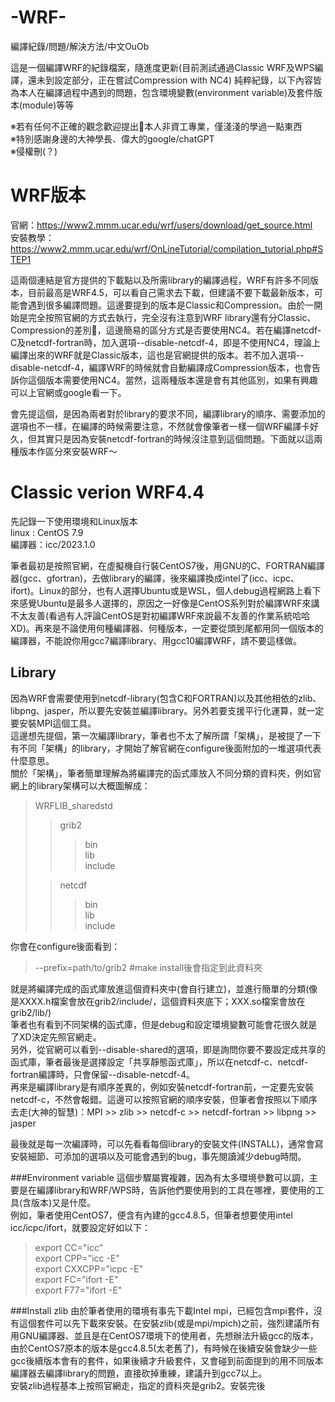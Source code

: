 # -WRF-
編譯紀錄/問題/解決方法/中文OuOb

這是一個編譯WRF的紀錄檔案，隨進度更新(目前測試通過Classic WRF及WPS編譯，還未到設定部分，正在嘗試Compression with NC4)
純粹紀錄，以下內容皆為本人在編譯過程中遇到的問題，包含環境變數(environment variable)及套件版本(module)等等  

※若有任何不正確的觀念歡迎提出🤣本人非資工專業，僅淺淺的學過一點東西  
※特別感謝身邊的大神學長、偉大的google/chatGPT  
※侵權刪(？)

# WRF版本
官網：https://www2.mmm.ucar.edu/wrf/users/download/get_source.html  
安裝教學：https://www2.mmm.ucar.edu/wrf/OnLineTutorial/compilation_tutorial.php#STEP1  
  
這兩個連結是官方提供的下載點以及所需library的編譯過程，WRF有許多不同版本，目前最高是WRF4.5，可以看自己需求去下載，但建議不要下載最新版本，可能會遇到很多編譯問題。這邊要提到的版本是Classic和Compression。由於一開始是完全按照官網的方式去執行，完全沒有注意到WRF library還有分Classic、Compression的差別🤣，這邊簡易的區分方式是否要使用NC4。若在編譯netcdf-C及netcdf-fortran時，加入選項--disable-netcdf-4，即是不使用NC4，理論上編譯出來的WRF就是Classic版本，這也是官網提供的版本。若不加入選項--disable-netcdf-4，編譯WRF的時候就會自動編譯成Compression版本，也會告訴你這個版本需要使用NC4。當然，這兩種版本還是會有其他區別，如果有興趣可以上官網或google看一下。  
  
會先提這個，是因為兩者對於library的要求不同，編譯library的順序、需要添加的選項也不一樣，在編譯的時候需要注意，不然就會像筆者一樣一個WRF編譯卡好久，但其實只是因為安裝netcdf-fortran的時候沒注意到這個問題。下面就以這兩種版本作區分來安裝WRF～

# Classic verion WRF4.4
先記錄一下使用環境和Linux版本  
linux : CentOS 7.9  
編譯器：icc/2023.1.0  

筆者最初是按照官網，在虛擬機自行裝CentOS7後，用GNU的C、FORTRAN編譯器(gcc、gfortran)，去做library的編譯，後來編譯換成intel了(icc、icpc、ifort)。Linux的部分，也有人選擇Ubuntu或是WSL，個人debug過程網路上看下來感覺Ubuntu是最多人選擇的，原因之一好像是CentOS系列對於編譯WRF來講不太友善(看過有人評論CentOS是對初編譯WRF來說最不友善的作業系統哈哈XD)。再來是不論使用何種編譯器、何種版本，一定要從頭到尾都用同一個版本的編譯器，不能說你用gcc7編譯library、用gcc10編譯WRF，請不要這樣做。
## Library
因為WRF會需要使用到netcdf-library(包含C和FORTRAN)以及其他相依的zlib、libpng、jasper，所以要先安裝並編譯library。另外若要支援平行化運算，就一定要安裝MPI這個工具。  
這邊想先提個，第一次編譯library，筆者也不太了解所謂「架構」，是被提了一下有不同「架構」的library，才開始了解官網在configure後面附加的一堆選項代表什麼意思。  
關於「架構」，筆者簡單理解為將編譯完的函式庫放入不同分類的資料夾，例如官網上的library架構可以大概圖解成：  

>WRFLIB_sharedstd  
>>grib2  
>>>bin  
>>>lib  
>>>include  
>             
>>netcdf  
>>>bin  
>>>lib  
>>>include 
> 

你會在configure後面看到：
>--prefix=path/to/grib2     #make install後會指定到此資料夾  

就是將編譯完成的函式庫放進這個資料夾中(會自行建立)，並進行簡單的分類(像是XXXX.h檔案會放在grib2/include/，這個資料夾底下；XXX.so檔案會放在grib2/lib/)  
筆者也有看到不同架構的函式庫，但是debug和設定環境變數可能會花很久就是了XD決定先照官網走。  
另外，從官網可以看到--disable-shared的選項，即是詢問你要不要設定成共享的函式庫，筆者最後是選擇設定「共享靜態函式庫」，所以在netcdf-c、netcdf-fortran編譯時，只會保留--disable-netcdf-4。  
再來是編譯library是有順序差異的，例如安裝netcdf-fortran前，一定要先安裝netcdf-c，不然會報錯。這邊可以按照官網的順序安裝，但筆者會按照以下順序去走(大神的智慧)：MPI >> zlib >> netcdf-c >> netcdf-fortran >> libpng >> jasper  

最後就是每一次編譯時，可以先看看每個library的安裝文件(INSTALL)，通常會寫安裝細節、可添加的選項以及可能會遇到的bug，事先閱讀減少debug時間。

###Environment variable
這個步驟屬實複雜，因為有太多環境參數可以調，主要是在編譯library和WRF/WPS時，告訴他們要使用到的工具在哪裡，要使用的工具(含版本)又是什麼。  
例如，筆者使用CentOS7，便含有內建的gcc4.8.5，但筆者想要使用intel icc/icpc/ifort，就要設定好如以下：  
>export CC="icc"  
>export CPP="icc -E"  
>export CXXCPP="icpc -E"  
>export FC="ifort -E"  
>export F77="ifort -E"

###Install zlib
由於筆者使用的環境有事先下載Intel mpi，已經包含mpi套件，沒有這個套件可以先下載來安裝。在安裝zlib(或是mpi/mpich)之前，強烈建議所有用GNU編譯器、並且是在CentOS7環境下的使用者，先想辦法升級gcc的版本，由於CentOS7原本的版本是gcc4.8.5(太老舊了)，有時候在後續安裝會缺少一些gcc後續版本會有的套件，如果後續才升級套件，又會碰到前面提到的用不同版本編譯器去編譯library的問題，直接砍掉重練，建議升到gcc7以上。  
安裝zlib過程基本上按照官網走，指定的資料夾是grib2。安裝完後
